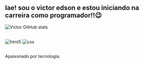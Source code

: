 ## Iae! sou o victor edson e estou iniciando na carreira como programador!!😉

  ![Victor GitHub stats](https://github-readme-stats.vercel.app/api?username=VictorEdsonsr&show_icons=true&theme=dracula&count_private=true)
  <div style"display: inline_block"></br>
<div style="display: inline_block">
  <img align="center" alt="html5" src="https://img.shields.io/badge/HTML5-E34F26?style=for-the-badge&logo=html5&logoColor=white" />
  <img align="center" alt="css" src="https://img.shields.io/badge/CSS3-1572B6?style=for-the-badge&logo=css3&logoColor=white" />
</div><br/>

Apaixonado por tecnologia.
  </div>
